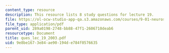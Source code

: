 ```yaml
---
content_type: resource
description: This resource lists 8 study questions for lecture 19.
file: https://ol-ocw-studio-app-qa.s3.amazonaws.com/courses/9-01-neuroscience-and-behavior-fall-2003/9e8be1673e84ae90194de784f0576635_ques_lec_19_2003.pdf
file_type: application/pdf
parent_uid: 289a0198-2748-bb88-47f1-2606710deab6
resourcetype: Document
title: ques_lec_19_2003.pdf
uid: 9e8be167-3e84-ae90-194d-e784f0576635
---
```

